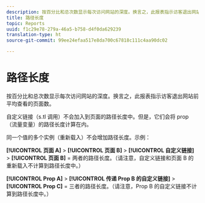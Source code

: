 ```yaml
---
description: 按百分比和总次数显示每次访问网站的深度。换言之，此报表指示访客退出网站前平均查看的页面数。
title: 路径长度
topic: Reports
uuid: f1c29e78-279a-46a5-b758-d4f0da629239
translation-type: ht
source-git-commit: 99ee24efaa517e8da700c67818c111c4aa90dc02

---
```



# 路径长度

按百分比和总次数显示每次访问网站的深度。换言之，此报表指示访客退出网站前平均查看的页面数。

自定义链接（s.tl 调用）不会加入到页面的路径长度中。但是，它们会将 prop（流量变量）的路径长度计算在内。

同一个值的多个实例（重新载入）不会增加路径长度。示例：

**[!UICONTROL 页面 A]** > **[!UICONTROL 页面 B]** > **[!UICONTROL 自定义链接]** > **[!UICONTROL 页面 B]** = 两者的路径长度。（请注意，自定义链接和页面 B 的重新载入不计算到路径长度中。）

**[!UICONTROL Prop A]** > **[!UICONTROL 传递 Prop B 的自定义链接]** > **[!UICONTROL Prop C]** = 三者的路径长度。（请注意，Prop B 的自定义链接不计算到路径长度中。）
